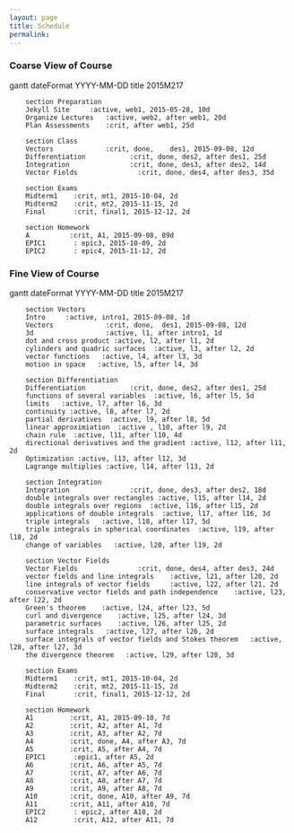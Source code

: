 ```yaml
---
layout: page
title: Schedule
permalink:
---
```




<script src="https://cdnjs.cloudflare.com/ajax/libs/mermaid/0.4.0/mermaid.full.js"></script>
<link rel="stylesheet" href="{{site.baseurl}}/css/mermaid.css">

<script>
        var mermaid_config = {
            startOnLoad:true
        }
        mermaid.startOnLoad = true;
        mermaid.sequenceConfig = {"diagramMarginX":50,"diagramMarginY":10,"actorMargin":50,"width":150,"height":45,"boxMargin":10,"boxTextMargin":5,"noteMargin":10,"messageMargin":35, "mirrorActors":false};
        mermaid.ganttConfig = {
            titleTopMargin:25,
            barHeight:20,
            barGap:4,
            topPadding:50,
            sidePadding:75,
            gridLineStartPadding:35,
            fontSize:11,
            numberSectionStyles:3,
            axisFormatter: [
                // Within a day
                ["%I:%M", function (d) {
                    return d.getHours();
                }],
                // Monday a week
                ["w. %U", function (d) {
                    return d.getDay() == 1;
                }],
                // Day within a week (not monday)
                ["%a %d", function (d) {
                    return d.getDay() && d.getDate() != 1;
                }],
                // within a month
                ["%b %d", function (d) {
                    return d.getDate() != 1;
                }],
                // Month
                ["%m-%y", function (d) {
                    return d.getMonth();
                }]
            ]
        };
</script>






### Coarse View of Course

<!-- <div class="mermaid">
gantt
		vectors  2015-09-08, 12d
		partial derivatives 2015-09-20, 26d
		integration 2015-10-16, 14d
		vector fields 2015-11-01, 26d
</div> -->


 
<div class="mermaid">
gantt
        dateFormat  YYYY-MM-DD
        title 2015M217

        section Preparation
        Jekyll Site     :active, web1, 2015-05-28, 10d
        Organize Lectures   :active, web2, after web1, 20d
        Plan Assessments    :crit, after web1, 25d

        section Class
        Vectors            	:crit, done,    des1, 2015-09-08, 12d
        Differentiation		      :crit, done, des2, after des1, 25d
        Integration               :crit, done, des3, after des2, 14d
        Vector Fields               :crit, done, des4, after des3, 35d

        section Exams
        Midterm1	:crit, mt1, 2015-10-04, 2d
        Midterm2	:crit, mt2, 2015-11-15, 2d
        Final		:crit, final1, 2015-12-12, 2d

        section Homework
        A          :crit, A1, 2015-09-08, 89d
        EPIC1       : epic3, 2015-10-09, 2d
        EPIC2       : epic4, 2015-11-12, 2d
  
</div>



### Fine View of Course
 
<div class="mermaid">
gantt
        dateFormat  YYYY-MM-DD
        title 2015M217


        section Vectors
        Intro     :active, intro1, 2015-09-08, 1d
        Vectors             :crit, done,  des1, 2015-09-08, 12d
        3d                  :active, l1, after intro1, 1d
        dot and cross product :active, l2, after l1, 2d
        cylinders and quadric surfaces  :active, l3, after l2, 2d
        vector functions   :active, l4, after l3, 3d
        motion in space   :active, l5, after l4, 3d
        
        section Differentiation
        Differentiation           :crit, done, des2, after des1, 25d
        functions of several variables  :active, l6, after l5, 5d
        limits   :active, l7, after l6, 3d
        continuity :active, l8, after l7, 2d
        partial derivatives  :active, l9, after l8, 5d
        linear approximiation  :active , l10, after l9, 2d
        chain rule  :active, l11, after l10, 4d
        directional derivatives and the gradient :active, l12, after l11, 2d
        Optimization :active, l13, after l12, 3d
        Lagrange multiplies :active, l14, after l13, 2d
        
        section Integration
        Integration               :crit, done, des3, after des2, 18d
        double integrals over rectangles :active, l15, after l14, 2d
        double integrals over regions  :active, l16, after l15, 2d
        applications of double integrals  :active, l17, after l16, 3d
        triple integrals   :active, l18, after l17, 5d
        triple integrals in spherical coordinates  :active, l19, after l18, 2d
        change of variables   :active, l20, after l19, 2d
        
        section Vector Fields
        Vector Fields               :crit, done, des4, after des3, 24d
        vector fields and line integrals    :active, l21, after l20, 2d
        line integrals of vector fields     :active, l22, after l21, 2d
        conservative vector fields and path independence    :active, l23, after l22, 2d
        Green's theorem    :active, l24, after l23, 5d
        curl and divergence    :active, l25, after l24, 3d
        parametric surfaces    :active, l26, after l25, 2d
        surface integrals   :active, l27, after l26, 2d
        surface integrals of vector fields and Stokes theorem   :active, l28, after l27, 3d
        the divergence theorem   :active, l29, after l28, 3d

        section Exams
        Midterm1    :crit, mt1, 2015-10-04, 2d
        Midterm2    :crit, mt2, 2015-11-15, 2d
        Final       :crit, final1, 2015-12-12, 2d

        section Homework
        A1         :crit, A1, 2015-09-10, 7d
        A2         :crit, A2, after A1, 7d
        A3         :crit, A3, after A2, 7d
        A4         :crit, done, A4, after A3, 7d
        A5         :crit, A5, after A4, 7d
        EPIC1       :epic1, after A5, 2d
        A6         :crit, A6, after A5, 7d
        A7         :crit, A7, after A6, 7d
        A8         :crit, A8, after A7, 7d
        A9         :crit, A9, after A8, 7d
        A10        :crit, done, A10, after A9, 7d
        A11        :crit, A11, after A10, 7d
        EPIC2       : epic2, after A10, 2d 
        A12         :crit, A12, after A11, 7d  
</div>

